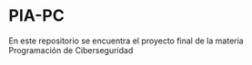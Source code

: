 # PIA-PC
En este repositorio se encuentra el proyecto final de la materia Programación de Ciberseguridad
